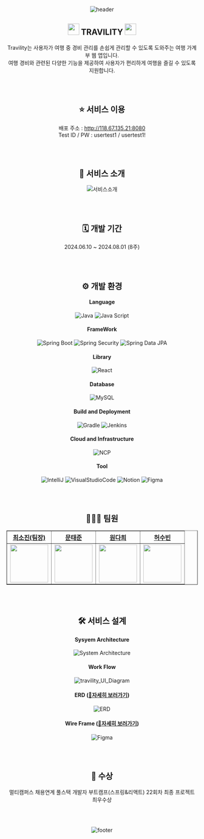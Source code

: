 <div align="center">

![header](https://capsule-render.vercel.app/api?type=waving&color=gradient&height=300&section=header&text=TRAVILITY&fontSize=90)

 ## <img src="https://github.com/user-attachments/assets/1ea329fa-9f9f-401d-96ab-cff1fa21376f" width="30px">  TRAVILITY  <img src="https://github.com/user-attachments/assets/1ea329fa-9f9f-401d-96ab-cff1fa21376f" width="30px"><br>

Travility는 사용자가 여행 중 경비 관리를 손쉽게 관리할 수 있도록 도와주는 여행 가계부 웹 앱입니다. <br>
여행 경비와 관련된 다양한 기능을 제공하여 사용자가 편리하게 여행을 즐길 수 있도록 지원합니다. <br>

  <br>
  <br>

## ⭐ 서비스 이용 <br>

배포 주소 : http://118.67.135.21:8080 <br>
Test ID / PW : usertest1 / usertest1! <br>

  <br>
  <br>

## 🔎 서비스 소개

![서비스소개](https://github.com/user-attachments/assets/ff1b42f2-6b80-4b04-8c38-a4d101f15a75)

  <br>
  <br>
  
  ## 🗓️ 개발 기간 <br>
  2024.06.10 ~ 2024.08.01 (8주) <br>

  <br>
  <br>

## ⚙️ 개발 환경 <br>

#### Language

![Java](https://img.shields.io/badge/Java-007396.svg?style=for-the-badge&logo=java&logoColor=white)
![Java Script](https://img.shields.io/badge/JavaScript-F7DF1E.svg?style=for-the-badge&logo=javascript&logoColor=black)

#### FrameWork

![Spring Boot](https://img.shields.io/badge/Spring%20Boot-6DB33F.svg?&style=for-the-badge&logo=SpringBoot&logoColor=white)
![Spring Security](https://img.shields.io/badge/Spring%20Security-6DB33F.svg?&style=for-the-badge&logo=springsecurity&logoColor=white)
![Spring Data JPA](https://img.shields.io/badge/Spring%20Data%20JPA-6DB33F.svg?style=for-the-badge&logo=spring&logoColor=white)

#### Library

![React](https://img.shields.io/badge/react-3178C6.svg?&style=for-the-badge&logo=react&logoColor=white)

#### Database

![MySQL](https://img.shields.io/badge/MySQL-4479A1.svg?style=for-the-badge&logo=mysql&logoColor=white)

#### Build and Deployment

![Gradle](https://img.shields.io/badge/Gradle-02303A.svg?style=for-the-badge&logo=gradle&logoColor=white)
![Jenkins](https://img.shields.io/badge/Jenkins-D24939.svg?style=for-the-badge&logo=jenkins&logoColor=white)

#### Cloud and Infrastructure

![NCP](https://img.shields.io/badge/Naver%20Cloud%20Platfrom-03C8A4.svg?style=for-the-badge&logo=naver&logoColor=white)

#### Tool

![IntelliJ](https://img.shields.io/badge/IntelliJ%20IDEA-003D54.svg?style=for-the-badge&logo=intellijidea&logoColor=white)
![VisualStudioCode](https://img.shields.io/badge/VS%20Code-007ACC.svg?style=for-the-badge&logo=visual-studio-code&logoColor=white)
![Notion](https://img.shields.io/badge/Notion-000000.svg?style=for-the-badge&logo=notion&logoColor=white)
![Figma](https://img.shields.io/badge/Figma-AB0D6D.svg?style=for-the-badge&logo=figma&logoColor=white)

  <br>
  <br>

## 👩🏻‍💻 팀원 <br>

  <table border="1" class="table">
    <thead>
    <tr>
        <th scope="col" style="text-align: center;"><a href="https://github.com/sonoopy">최소진(팀장)</a></th>
        <th scope="col" style="text-align: center;"><a href="https://github.com/yoonaori">문태준</a></th>
        <th scope="col" style="text-align: center;"><a href="https://github.com/Yujihoon1">원다희</a></th>
        <th scope="col" style="text-align: center;"><a href="https://github.com/codenamesu">허수빈</a></th>
    </tr>
    </thead>
    <tbody>
    <tr>
        <td style="text-align: center;"><img src="https://avatars.githubusercontent.com/u/172015030?v=4" width="100px" height="100px"></td>
        <td style="text-align: center;"><img src="https://avatars.githubusercontent.com/u/167669944?v=4" width="100px" height="100px"></td>
        <td style="text-align: center;"><img src="https://avatars.githubusercontent.com/u/167724195?v=4" width="100px" height="100px"></td>
        <td style="text-align: center;"><img src="https://avatars.githubusercontent.com/u/83348413?v=4" width="100px" height="100px"></td>
    </tr>
    </tbody>
</table>

<br>
<br>

## 🛠️ 서비스 설계

#### Sysyem Architecture

![System Architecture](https://github.com/user-attachments/assets/bf76378c-d94c-4928-a497-9142502037f4)

#### Work Flow

![travility_UI_Diagram](https://github.com/user-attachments/assets/464682bc-e511-480f-a462-512e591af546)

#### ERD (<a href="https://www.erdcloud.com/d/K3iPuuZy3FDYsmcwW" target="_blank">🔗자세히 보러가기</a>)

![ERD](https://github.com/user-attachments/assets/5598d432-3b44-4a35-aaf0-7a2c7679da30)

#### Wire Frame (<a href="https://www.figma.com/design/tEJo1b5V0vTel2IvEKSxwx/Travility?node-id=0-1&t=taPt8JZKpz2HYkqH-0" target="_blank">🔗자세히 보러가기</a>)

![Figma](https://github.com/user-attachments/assets/d932395b-b82f-4617-85bd-c6171954ce72)

<br>
<br>

## 🥳 수상

멀티캠퍼스 채용연계 풀스택 개발자 부트캠프(스프링&리액트) 22회차 최종 프로젝트 최우수상 <br>

<br>
<br>

![footer](https://capsule-render.vercel.app/api?type=waving&color=gradient&height=300&section=footer)

</div>
